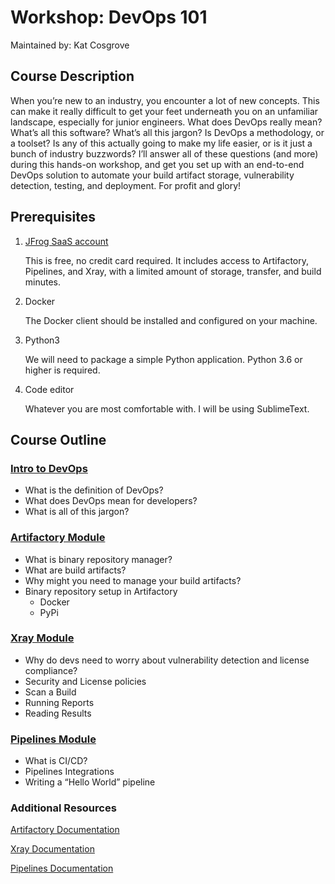 # Workshop: DevOps 101

Maintained by: Kat Cosgrove


## Course Description


When you’re new to an industry, you encounter a lot of new concepts. This can make it really difficult to get your feet underneath you on an unfamiliar landscape, especially for junior engineers. What does DevOps really mean? What’s all this software? What’s all this jargon? Is DevOps a methodology, or a toolset? Is any of this actually going to make my life easier, or is it just a bunch of industry buzzwords? I’ll answer all of these questions (and more) during this hands-on workshop, and get you set up with an end-to-end DevOps solution to automate your build artifact storage, vulnerability detection, testing, and deployment. For profit and glory!


## Prerequisites

1. [JFrog SaaS account](https://jfrog.com/artifactory/start-free/#saas)

    This is free, no credit card required. It includes access to Artifactory, Pipelines, and Xray, with a limited amount of storage, transfer, and build minutes. 

2. Docker

    The Docker client should be installed and configured on your machine.

3. Python3

    We will need to package a simple Python application. Python 3.6 or higher is required.

4. Code editor

    Whatever you are most comfortable with. I will be using SublimeText. 


## Course Outline


### [Intro to DevOps](https://github.com/katcosgrove/devops-101-workshop/blob/master/docs/intro.md)
- What is the definition of DevOps?
- What does DevOps mean for developers?
- What is all of this jargon?


### [Artifactory Module](https://github.com/katcosgrove/devops-101-workshop/blob/master/docs/artifactory.md)
- What is binary repository manager?
- What are build artifacts?
- Why might you need to manage your build artifacts?
- Binary repository setup in Artifactory
    - Docker
    - PyPi


### [Xray Module](https://github.com/katcosgrove/devops-101-workshop/blob/master/docs/xray.md)
- Why do devs need to worry about vulnerability detection and license compliance?
- Security and License policies
- Scan a Build
- Running Reports
- Reading Results


### [Pipelines Module](https://github.com/katcosgrove/devops-101-workshop/blob/master/docs/pipelines.md)
- What is CI/CD?
- Pipelines Integrations
- Writing a “Hello World” pipeline


### Additional Resources

[Artifactory Documentation](https://www.jfrog.com/confluence/display/JFROG/Package+Management)

[Xray Documentation](https://www.jfrog.com/confluence/display/JFROG/Xray+Security+and+Compliance)

[Pipelines Documentation](https://www.jfrog.com/confluence/display/JFROG/Pipelines+Developer+Guide)
